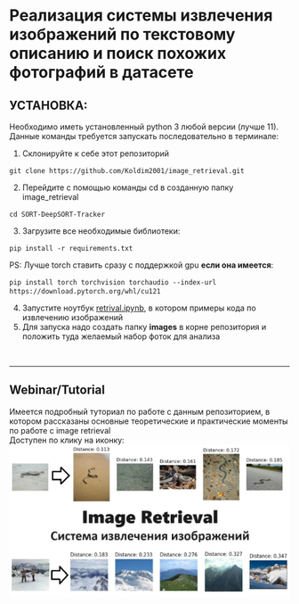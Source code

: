 # __Реализация системы извлечения изображений по текстовому описанию и поиск похожих фотографий в датасете__


## __УСТАНОВКА:__
Необходимо иметь установленный python 3 любой версии (лучше 11). \
Данные команды требуется запускать последовательно в терминале:
1. Склонируйте к себе этот репозиторий 
```
git clone https://github.com/Koldim2001/image_retrieval.git
```
2. Перейдите с помощью команды cd в созданную папку image_retrieval
```
cd SORT-DeepSORT-Tracker
```
3. Загрузите все необходимые библиотеки: 
```
pip install -r requirements.txt
```
PS: Лучше torch ставить сразу с поддержкой gpu __если она имеется__: 
```
pip install torch torchvision torchaudio --index-url https://download.pytorch.org/whl/cu121
```
4. Запустите ноутбук [retrival.ipynb](https://github.com/Koldim2001/image_retrieval/blob/main/retrival.ipynb), в котором примеры кода по извлечению изображений
5. Для запуска надо создать папку __images__ в корне репозитория и положить туда желаемый набор фоток для анализа
<br/>

---

## Webinar/Tutorial
Имеется подробный туториал по работе с данным репозиторием, в котором рассказаны основные теоретические и практические моменты по работе с image retrieval\
Доступен по клику на иконку:\
[![webinar video](retrival_logo.jpg)](https://www.youtube.com/watch?v=Y9CBkdhGwqI&t=4647s)


